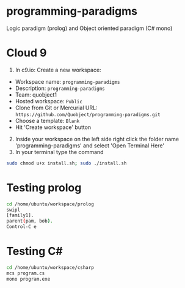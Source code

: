 # programming-paradigms
Logic paradigm (prolog) and Object oriented paradigm (C# mono)

# Cloud 9
1. In c9.io: Create a new workspace: 
  * Workspace name: `programming-paradigms`
  * Description: `programming-paradigms`
  * Team: quobject1
  * Hosted workspace: `Public`
  * Clone from Git or Mercurial URL: `https://github.com/Quobject/programming-paradigms.git`
  * Choose a template: `Blank`
  * Hit 'Create workspace' button
2. Inside your workspace on the left side right click the folder name 'programming-paradigms' and select 'Open Terminal Here'
3. In your terminal type the command 

```bash
sudo chmod u+x install.sh; sudo ./install.sh
```

# Testing prolog
```bash
cd /home/ubuntu/workspace/prolog
swipl
[family1].
parent(pam, bob).
Control-C e
```
# Testing C#
```bash
cd /home/ubuntu/workspace/csharp
mcs program.cs
mono program.exe
```